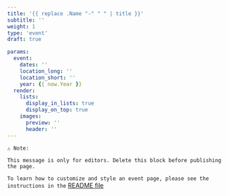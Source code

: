 ```yaml
---
title: '{{ replace .Name "-" " " | title }}'
subtitle: ''
weight: 1
type: 'event'
draft: true

params:
  event:
    dates: ''
    location_long: ''
    location_short: ''
    year: {{ now.Year }}
  render:
    lists:
      display_in_lists: true
      display_on_top: true
    images:
      preview: ''
      header: ''
---
```


`⚠️ Note:`

`This message is only for editors. Delete this block before publishing the page.`

`To learn how to customize and style an event page, please see the instructions in the`
[README file](/README-repo.md#add-a-page-for-the-event)
